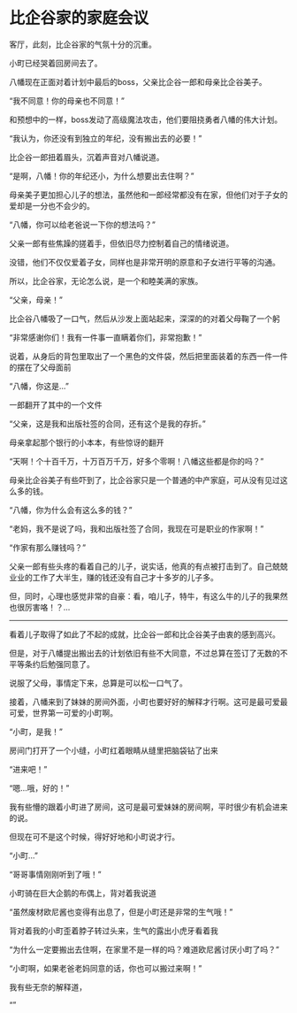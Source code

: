# 比企谷家的家庭会议

客厅，此刻，比企谷家的气氛十分的沉重。

小町已经哭着回房间去了。

八幡现在正面对着计划中最后的boss，父亲比企谷一郎和母亲比企谷美子。

“我不同意！你的母亲也不同意！”

和预想中的一样，boss发动了高级魔法攻击，他们要阻挠勇者八幡的伟大计划。

“我认为，你还没有到独立的年纪，没有搬出去的必要！”

比企谷一郎扭着眉头，沉着声音对八幡说道。

“是啊，八幡！你的年纪还小，为什么想要出去住啊？”

母亲美子更加担心儿子的想法，虽然他和一郎经常都没有在家，但他们对于子女的爱却是一分也不会少的。

“八幡，你可以给老爸说一下你的想法吗？”

父亲一郎有些焦躁的搓着手，但依旧尽力控制着自己的情绪说道。

没错，他们不仅仅爱着子女，同样也是非常开明的原意和子女进行平等的沟通。

所以，比企谷家，无论怎么说，是一个和睦美满的家族。

“父亲，母亲！”

比企谷八幡吸了一口气，然后从沙发上面站起来，深深的的对着父母鞠了一个躬

“非常感谢你们！我有一件事一直瞒着你们，非常抱歉！”

说着，从身后的背包里取出了一个黑色的文件袋，然后把里面装着的东西一件一件的摆在了父母面前

“八幡，你这是...”

一郎翻开了其中的一个文件

“父亲，这是我和出版社签的合同，还有这个是我的存折。”

母亲拿起那个银行的小本本，有些惊讶的翻开

“天啊！个十百千万，十万百万千万，好多个零啊！八幡这些都是你的吗？”

母亲比企谷美子有些吓到了，比企谷家只是一个普通的中产家庭，可从没有见过这么多的钱。

“八幡，你为什么会有这么多的钱？”

“老妈，我不是说了吗，我和出版社签了合同，我现在可是职业的作家啊！”

“作家有那么赚钱吗？”

父亲一郎有些头疼的看着自己的儿子，说实话，他真的有点被打击到了。自己兢兢业业的工作了大半生，赚的钱还没有自己才十多岁的儿子多。

但，同时，心理也感觉非常的自豪：看，咱儿子，特牛，有这么牛的儿子的我果然也很厉害咯！？...

---

看着儿子取得了如此了不起的成就，比企谷一郎和比企谷美子由衷的感到高兴。

但是，对于八幡提出搬出去的计划依旧有些不大同意，不过总算在签订了无数的不平等条约后勉强同意了。

说服了父母，事情定下来，总算是可以松一口气了。

接着，八幡来到了妹妹的房间外面，小町也要好好的解释才行啊。这可是最可爱最可爱，世界第一可爱的小町啊。

“小町，是我！”

房间门打开了一个小缝，小町红着眼睛从缝里把脑袋钻了出来

“进来吧！”

“嗯...哦，好的！”

我有些懵的跟着小町进了房间，这可是最可爱妹妹的房间啊，平时很少有机会进来的说。

但现在可不是这个时候，得好好地和小町说才行。

“小町...”

“哥哥事情刚刚听到了哦！”

小町骑在巨大企鹅的布偶上，背对着我说道

“虽然废材欧尼酱也变得有出息了，但是小町还是非常的生气哦！”

背对着我的小町歪着脖子转过头来，生气的露出小虎牙看着我

“为什么一定要搬出去住啊，在家里不是一样的吗？难道欧尼酱讨厌小町了吗？”

“小町啊，如果老爸老妈同意的话，你也可以搬过来啊！”

我有些无奈的解释道，

“”